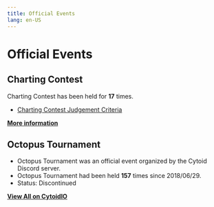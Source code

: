 ```yaml
---
title: Official Events
lang: en-US
---
```


# Official Events

## Charting Contest
Charting Contest has been held for **17** times.

- [Charting Contest Judgement Criteria](https://cytoid.io/posts/contest-judgement-criteria)

[**More information**](./charting-contest)

## Octopus Tournament

- Octopus Tournament was an official event organized by the Cytoid Discord server.
- Octopus Tournament had been held **157** times since 2018/06/29.
- Status: Discontinued

[**View All on CytoidIO**](https://cytoid.io/collections/octopus.tournament)
